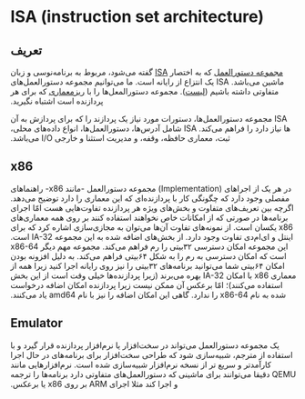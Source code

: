 # ISA (instruction set architecture)

## ‫تعریف‬

‫
[مجموعه دستورالعمل](https://fa.wikipedia.org/wiki/%D9%85%D8%AC%D9%85%D9%88%D8%B9%D9%87_%D8%AF%D8%B3%D8%AA%D9%88%D8%B1%D8%A7%D9%84%D8%B9%D9%85%D9%84)
که به اختصار
[ISA](https://en.wikipedia.org/wiki/Instruction_set_architecture)
گفته می‌شود، مربوط به برنامه‌نوسی و زبان ماشین می‌باشد.
ISA
یک انتزاع از رایانه است. ما می‌توانیم مجموعه دستورالعمل‌های متفاوتی داشته باشیم ([لیست](https://en.wikipedia.org/wiki/Comparison_of_instruction_set_architectures)). مجموعه دستورالمعل‌ها را با [ریزمعماری](https://fa.wikipedia.org/wiki/%D8%B1%DB%8C%D8%B2%D9%85%D8%B9%D9%85%D8%A7%D8%B1%DB%8C) که برای هر پردازنده است اشتباه نگیرید.
‬

‫
ISA مجموعه دستورالعمل‌ها، دستورات مورد نیاز یک پردازند را که برای پردازش به آن ها نیاز دارد را فراهم می‌کند.
ISA
شامل آدرس‌ها، دستورالعمل‌ها، انواع داده‌های محلی، ثبت، معماری حافظه، وقفه، و مدیریت استثنا و خارجی
I/O
می‌باشد.
‬

## x86

‫
در هر یک از اجراهای
(Implementation)
مجموعه دستورالعمل -مانند x86- راهنماهای مفصلی وجود دارد که چگونگی کار با پردازنده‌ای که این معماری را دارد توضیح می‌دهد. اگرچه بین تعریف‌های متفاوت و بخش‌های ویژه هر پردازنده تفاوت‌هایی هست امّا اجرای برنامه‌ها در صورتی که از امکانات خاص نخواهند استفاده کنند بر روی همه معماری‌های x86 یکسان است. از نمونه‌های تفاوت آن‌ها می‌توان به مجازی‌سازی اشاره کرد که برای اینتل و ای‌ام‌دی تفاوت وجود دارد. از بخش‌های اضافه شده به این مجموعه IA-32 است. این مجموعه امکان دسترسی ۳۲بیتی را رم فراهم می‌کند.
مجموعه مهم دیگر x86-64 است که امکان دسترسی به رم را به شکل ۶۴بیتی فراهم می‌کند. به دلیل افزونه بودن امکان ۶۴بیتی شما می‌توانید برنامه‌های ۳۲بیتی را نیز روی رایانه اجرا کنید زیرا همه از معماری x86 با امکان IA-32 بهره می‌برند (زیرا پردازنده‌ها خیلی وقت است از این بخش استفاده می‌کنند)؛ امّا برعکس آن ممکن نیست زیرا پردازنده امکان اضافه درخواست شده به نام x86-64 را ندارد. گاهی این امکان اضافه را نیز با نام amd64 یاد می‌کنند.
‬

## Emulator

‫
یک مجموعه دستورالعمل می‌تواند در سخت‌افزار یا نرم‌افزار پردازنده قرار گیرد و با استفاده از مترجم، شبیه‌سازی شود که طراحی سخت‌افزار برای برنامه‌های در حال اجرا کارآمدتر و سریع تر از نسخه نرم‌افزار شبیه‌سازی شده است. نرم‌افزارهایی مانند QEMU دقیقا می‌توانند برای ماشینی که دستورالعمل‌های متفاوتی دارد برنامه‌ها را ترجمه و اجرا کند مثلا اجرای ARM بر روی x86 یا برعکس.
